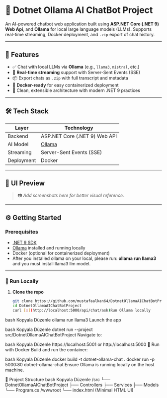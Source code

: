 # 🧠 Dotnet Ollama AI ChatBot Project

An AI-powered chatbot web application built using **ASP.NET Core (.NET 9) Web Api**, and **Ollama** for local large language models (LLMs). Supports real-time streaming, Docker deployment, and `.zip` export of chat history.

---

## 🚀 Features

- ✅ Chat with local LLMs via **Ollama** (e.g., `llama3`, `mistral`, etc.)
- 🔁 **Real-time streaming** support with Server-Sent Events (SSE)
- 📦 Export chats as `.zip` with full transcript and metadata
- 🐳 **Docker-ready** for easy containerized deployment
- 📜 Clean, extensible architecture with modern .NET 9 practices

---

## 🛠️ Tech Stack

| Layer         | Technology                            |
|---------------|----------------------------------------|
| Backend       | ASP.NET Core (.NET 9) Web API          |
| AI Model      | [Ollama](https://ollama.com)           |
| Streaming     | Server-Sent Events (SSE)               |
| Deployment    | Docker                                 |

---

## 📸 UI Preview

> 📷 _Add screenshots here for better visual reference._

---

## ⚙️ Getting Started

### Prerequisites

- [.NET 9 SDK](https://dotnet.microsoft.com/download/dotnet/9.0)
- [Ollama](https://ollama.com) installed and running locally
- Docker (optional for containerized deployment)
- After you installed ollama on your local, please run: **ollama run llama3** and you must install llama3 llm model.

---

### 🔧 Run Locally

1. **Clone the repo**
   ```bash
   git clone https://github.com/mustafaalkan64/DotnetOllamaAIChatBotProject.git
   cd DotnetOllamaAIChatBotProject
   curl [x](http://localhost:5000/api/chat/ask)Run Ollama locally

bash
Kopyala
Düzenle
ollama run llama3
Launch the app

bash
Kopyala
Düzenle
dotnet run --project src/DotnetOllamaAIChatBotProject
Navigate to:

bash
Kopyala
Düzenle
https://localhost:5001 or http://localhost:5000
🐳 Run with Docker
Build and run the container:

bash
Kopyala
Düzenle
docker build -t dotnet-ollama-chat .
docker run -p 5000:80 dotnet-ollama-chat
Ensure Ollama is running locally on the host machine.

📁 Project Structure
bash
Kopyala
Düzenle
/src
  └── DotnetOllamaAIChatBotProject
       ├── Controllers
       ├── Services
       ├── Models
       └── Program.cs
/wwwroot
  └── index.html (Minimal HTML UI)
